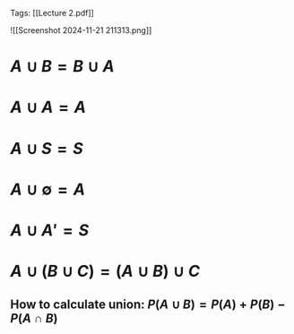 Tags: [[Lecture 2.pdf]]

![[Screenshot 2024-11-21 211313.png]]
# $A \cup B = B \cup A$
# $A \cup A = A$
# $A \cup S = S$
# $A \cup \emptyset = A$
# $A \cup A' = S$
# $A \cup (B \cup C) = (A \cup B) \cup C$

## How to calculate union: $P(A \cup B) = P(A) + P(B) - P(A \cap B)$



